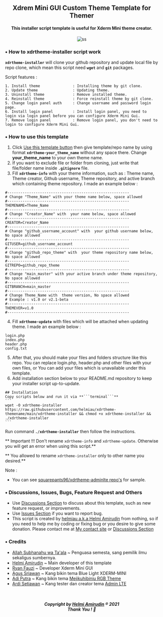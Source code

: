 
<h2 align="center">
Xdrem Mini GUI Custom Theme Template for Themer
</h2>

<h4 align="center">
This installer script template is useful for Xderm Mini theme creator.
</h4>

<p align="center">
<img src="https://user-images.githubusercontent.com/20932301/126515598-7665567b-72f0-4cb2-9949-6f6925001c7d.png" alt="ss" class="center">
</p>


### • How to xdrtheme-installer script work
**```xdrtheme-installer```** will clone your github repository and update local file by repo clone, which mean this script need **```wget```** and **```git```** packages.

Script features :
```
1. Install theme               : Installing theme by git clone.
2. Update theme                : Updating theme.
3. Uninstall theme             : Remove installed theme.
4. Reinstall theme             : Force reinstall theme by git clone.
5. Change login panel auth     : Change username and password login page.
6. Install login panel         : Install login panel, you need to login via login panel before you can configure Xderm Mini Gui.
7. Remove login panel          : Remove login panel, you don't need to login to configure Xderm Mini Gui.
```


### • How to use this template
1. Click [Use this template button](https://github.com/helmiau/xdrtheme-themename/generate) then give template/repo name by using format **```xdrtheme-your_theme_name```** without any space there. Change **your_theme_name** to your own theme name.
2. If you want to exclude file or folder from cloning, just write that file/folder name inside **```.gitignore```** file.
3. Fill **```xdrtheme-info```** with your theme information, such as : Theme name, Theme creator, Github username, Theme repository, and active branch which containing theme repository. I made an example below :

```
#--------------------------------------------------------
# Change "Theme_Name" with your theme name below, space allowed
#--------------------------------------------------------
THEMENAME=Theme_Name
#--------------------------------------------------------
# Change "Creator_Name" with  your name below, space allowed
#--------------------------------------------------------
CREATOR=Creator_Name
#--------------------------------------------------------
# Change "github_username_account" with  your github username below, No space allowed
#--------------------------------------------------------
GITUSER=github_username_account
#--------------------------------------------------------
# Change "github_repo_theme" with  your theme repository name below, No space allowed
#--------------------------------------------------------
GITREPO=github_repo_theme
#--------------------------------------------------------
# Change "main_master" with your active branch under theme repository, No space allowed
#--------------------------------------------------------
GITBRANCH=main_master
#--------------------------------------------------------
# Change Theme_Name with  theme version, No space allowed
# Example : v1.0 or v2.1-beta
#--------------------------------------------------------
THEMEVER=v1.0
#--------------------------------------------------------
```

4. Fill **```xdrtheme-update```** with files which will be attached when updating theme. I made an example below :

```
login.php
index.php
header.php
config.txt
```

5. After that, you should make your files and folders structure like this repo. You can replace login.php, header.php and other files with your own files, or You can add your files which is unavailable under this template.
6. Add installation section below to your README.md repository to keep your installer script up-to-update.

````
## Installation
Copy scripts below and run it via **```terminal```**
```
wget -O xdrtheme-installer https://raw.githubusercontent.com/helmiau/xdrtheme-themename/main/xdrtheme-installer && chmod +x xdrtheme-installer && ./xdrtheme-installer
```
````

Run command **```./xdrtheme-installer```** then follow the instructions.

** Important !!! Don't rename ```xdrtheme-info``` and ```xdrtheme-update```. Otherwise you will get an error when using this script.**

** You allowed to rename ```xdrtheme-installer``` only to other name you desired.** 

Note :
- You can see [squarepants96/xdrtheme-adminlte repo's](https://github.com/squarepants96/xdrtheme-adminlte) for sample.


### • Discussions, Issues, Bugs, Feature Request and Others
- Use [Discussions Section](https://github.com/helmiau/xdrtheme-themename/discussions) to discuss about this template, such as new feature request, or improvements.
- Use [Issues Section](https://github.com/helmiau/xdrtheme-themename/issues) if you want to report bug.
- This script is created by [helmiau a.k.a Helmi Amirudin](https://github.com/helmiau) from nothing, so if you need to help me by coding or fixing bug or you desire to give some donation. Please contact me at [My contact site](https://me.helmiau.my.id) or [Discussions Section](https://github.com/helmiau/xdrtheme-themename/discussions)


### • Credits
- [Allah Subhanahu wa Ta'ala](https://id.wikipedia.org/wiki/Allah) ~ Penguasa semesta, sang pemilik ilmu sekaligus sumbernya.
- [Helmi Amirudin](https://github.com/helmiau) ~ Main developer of this template
- [Ryan Fauzi](https://github.com/ryanfauzi1) ~ Developer Xderm Mini GUI
- [Agus Sriawan](https://www.facebook.com/agussriawan.id) ~ Kang bikin tema Blue Light XDERM-MINI
- [Adi Putra](https://github.com/Putra-0) ~ Kang bikin tema [Mejikuhibiniu RGB Theme](https://github.com/Putra-0/theme-xderm-putra)
- [Ardi Setiawan](https://github.com/squarepants96) ~ Kang tester dan creator tema [Admin LTE](https://github.com/squarepants96/xdrtheme-adminlte)

<br>
<h5 align="center">Copyright by <a href="https://me.helmiau.my.id">Helmi Amirudin</a> ® 2021 <br> Thank You ! 🤝</h3>
